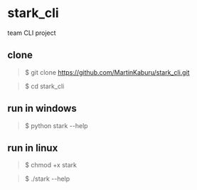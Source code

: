 # stark_cli
team CLI project

## clone
  >$ git clone https://github.com/MartinKaburu/stark_cli.git

  >$ cd stark_cli

## run in windows

   >$ python stark --help

## run in linux

  >$ chmod +x stark

  >$ ./stark --help

